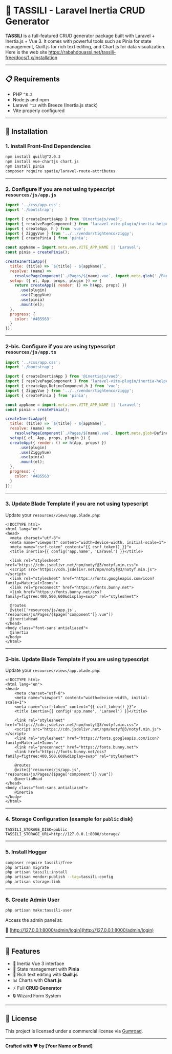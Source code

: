 # 🧱 TASSILI - Laravel Inertia CRUD Generator

**TASSILI** is a full-featured CRUD generator package built with Laravel + Inertia.js + Vue 3. It comes with powerful tools such as Pinia for state management, Quill.js for rich text editing, and Chart.js for data visualization. Here is the web site https://rabahdouassi.net/tassili-free/docs/1.x/installation

---

## 📋 Requirements

- PHP `^8.2`
- Node.js and npm
- Laravel `^12` with Breeze (Inertia.js stack)
- Vite properly configured

---

## 🚀 Installation

### 1. Install Front-End Dependencies

```bash
npm install quill@^2.0.3
npm install vue-chartjs chart.js
npm install pinia
composer require spatie/laravel-route-attributes
```

---

### 2. Configure if you are not using typescript `resources/js/app.js`

```js
import '../css/app.css';
import './bootstrap';

import { createInertiaApp } from '@inertiajs/vue3';
import { resolvePageComponent } from 'laravel-vite-plugin/inertia-helpers';
import { createApp, h } from 'vue';
import { ZiggyVue } from '../../vendor/tightenco/ziggy';
import { createPinia } from 'pinia';

const appName = import.meta.env.VITE_APP_NAME || 'Laravel';
const pinia = createPinia();

createInertiaApp({
  title: (title) => `${title} - ${appName}`,
  resolve: (name) =>
    resolvePageComponent(`./Pages/${name}.vue`, import.meta.glob('./Pages/**/*.vue')),
  setup: ({ el, App, props, plugin }) => {
    return createApp({ render: () => h(App, props) })
      .use(plugin)
      .use(ZiggyVue)
      .use(pinia)
      .mount(el);
  },
  progress: {
    color: '#4B5563'
  }
});
```

---

### 2-bis. Configure if you are using typescript `resources/js/app.ts` 

```js
import '../css/app.css';
import './bootstrap';

import { createInertiaApp } from '@inertiajs/vue3';
import { resolvePageComponent } from 'laravel-vite-plugin/inertia-helpers';
import { createApp,DefineComponent,h } from 'vue';
import { ZiggyVue } from '../../vendor/tightenco/ziggy';
import { createPinia } from 'pinia';

const appName = import.meta.env.VITE_APP_NAME || 'Laravel';
const pinia = createPinia();

createInertiaApp({
  title: (title) => `${title} - ${appName}`,
  resolve: (name) =>
    resolvePageComponent(`./Pages/${name}.vue`, import.meta.glob<DefineComponent>('./Pages/**/*.vue')),
  setup({ el, App, props, plugin }) {
  createApp({ render: () => h(App, props) })
      .use(plugin)
      .use(ZiggyVue)
      .use(pinia)
      .mount(el);
  },
  progress: {
    color: '#4B5563'
  }
});
```

---

### 3. Update Blade Template if you are not using typescript

Update your `resources/views/app.blade.php`:

```blade
<!DOCTYPE html>
<html lang="en">
<head>
  <meta charset="utf-8">
  <meta name="viewport" content="width=device-width, initial-scale=1">
  <meta name="csrf-token" content="{{ csrf_token() }}">
  <title inertia>{{ config('app.name', 'Laravel') }}</title>

  <link rel="stylesheet" href="https://cdn.jsdelivr.net/npm/notyf@3/notyf.min.css">
  <script src="https://cdn.jsdelivr.net/npm/notyf@3/notyf.min.js"></script>
  <link rel="stylesheet" href="https://fonts.googleapis.com/icon?family=Material+Icons">
  <link rel="preconnect" href="https://fonts.bunny.net">
  <link href="https://fonts.bunny.net/css?family=figtree:400,500,600&display=swap" rel="stylesheet">

  @routes
  @vite(['resources/js/app.js', "resources/js/Pages/{$page['component']}.vue"])
  @inertiaHead
</head>
<body class="font-sans antialiased">
  @inertia
</body>
</html>
```

---

### 3-bis. Update Blade Template if you are using typescript

Update your `resources/views/app.blade.php`:

```blade
<!DOCTYPE html>
<html lang="en">
<head>
    <meta charset="utf-8">
    <meta name="viewport" content="width=device-width, initial-scale=1">
    <meta name="csrf-token" content="{{ csrf_token() }}">
    <title inertia>{{ config('app.name', 'Laravel') }}</title>

    <link rel="stylesheet" href="https://cdn.jsdelivr.net/npm/notyf@3/notyf.min.css">
    <script src="https://cdn.jsdelivr.net/npm/notyf@3/notyf.min.js"></script>
    <link rel="stylesheet" href="https://fonts.googleapis.com/icon?family=Material+Icons">
    <link rel="preconnect" href="https://fonts.bunny.net">
    <link href="https://fonts.bunny.net/css?family=figtree:400,500,600&display=swap" rel="stylesheet">

    @routes
    @vite(['resources/js/app.js', "resources/js/Pages/{$page['component']}.vue"])
    @inertiaHead
</head>
<body class="font-sans antialiased">
    @inertia
</body>
</html>
```

---

### 4. Storage Configuration (example for `public` disk)

```env
TASSILI_STORAGE_DISK=public
TASSILI_STORAGE_URL=http://127.0.0.1:8000/storage/
```

---

### 5. Install Hoggar

```bash
composer require tassili/free
php artisan migrate
php artisan tassili:install
php artisan vendor:publish --tag=tassili-config
php artisan storage:link
```

---

### 6. Create Admin User

```bash
php artisan make:tassili-user
```

Access the admin panel at:

🔗 [http://127.0.0.1:8000/admin/login](http://127.0.0.1:8000/admin/login)

---

## 🧩 Features

- 🎨 Inertia Vue 3 interface
- 🧠 State management with **Pinia**
- 📝 Rich text editing with **Quill.js**
- 📊 Charts with **Chart.js**
- ⚡️ Full **CRUD Generator**
- 🔒 Wizard Form System

---

## 📘 License

This project is licensed under a commercial license via [Gumroad](https://yazid4.gumroad.com/l/yyfte).

---

**Crafted with ❤️ by [Your Name or Brand]**